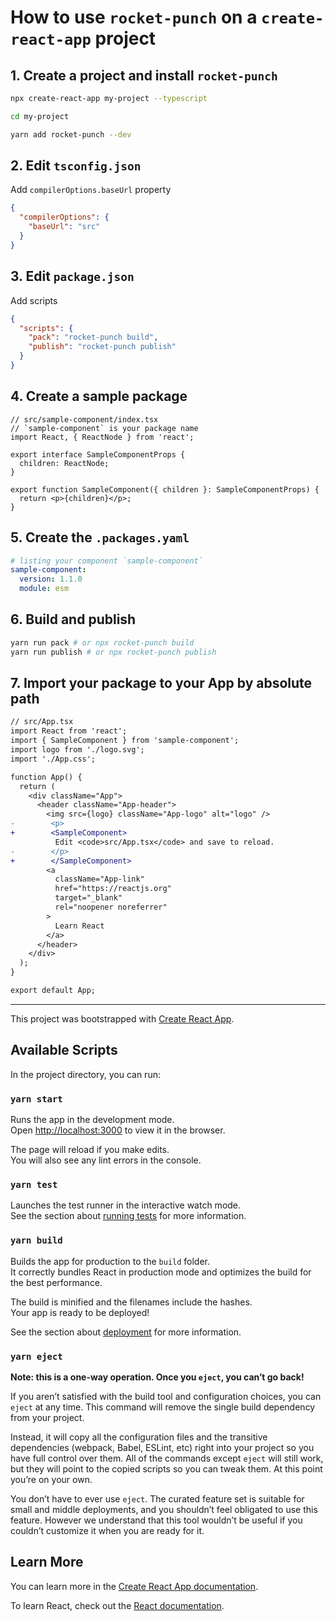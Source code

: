 # How to use `rocket-punch` on a `create-react-app` project

## 1. Create a project and install `rocket-punch`

```sh
npx create-react-app my-project --typescript

cd my-project

yarn add rocket-punch --dev
```

## 2. Edit `tsconfig.json`

Add `compilerOptions.baseUrl` property

```json
{
  "compilerOptions": {
    "baseUrl": "src"
  }
}
```

## 3. Edit `package.json`

Add scripts

```json
{
  "scripts": {
    "pack": "rocket-punch build",
    "publish": "rocket-punch publish"
  }
}
```

## 4. Create a sample package

```tsx
// src/sample-component/index.tsx
// `sample-component` is your package name
import React, { ReactNode } from 'react';

export interface SampleComponentProps {
  children: ReactNode;
}

export function SampleComponent({ children }: SampleComponentProps) {
  return <p>{children}</p>;
}
```

## 5. Create the `.packages.yaml`

```yaml
# listing your component `sample-component`
sample-component:
  version: 1.1.0
  module: esm
```

## 6. Build and publish

```sh
yarn run pack # or npx rocket-punch build
yarn run publish # or npx rocket-punch publish
```

## 7. Import your package to your App by absolute path

```diff
// src/App.tsx
import React from 'react';
import { SampleComponent } from 'sample-component';
import logo from './logo.svg';
import './App.css';

function App() {
  return (
    <div className="App">
      <header className="App-header">
        <img src={logo} className="App-logo" alt="logo" />
-        <p>
+        <SampleComponent>
          Edit <code>src/App.tsx</code> and save to reload.
-        </p>
+        </SampleComponent>
        <a
          className="App-link"
          href="https://reactjs.org"
          target="_blank"
          rel="noopener noreferrer"
        >
          Learn React
        </a>
      </header>
    </div>
  );
}

export default App;
```

---

This project was bootstrapped with [Create React App](https://github.com/facebook/create-react-app).

## Available Scripts

In the project directory, you can run:

### `yarn start`

Runs the app in the development mode.<br />
Open <http://localhost:3000> to view it in the browser.

The page will reload if you make edits.<br />
You will also see any lint errors in the console.

### `yarn test`

Launches the test runner in the interactive watch mode.<br />
See the section about [running tests](https://facebook.github.io/create-react-app/docs/running-tests) for more information.

### `yarn build`

Builds the app for production to the `build` folder.<br />
It correctly bundles React in production mode and optimizes the build for the best performance.

The build is minified and the filenames include the hashes.<br />
Your app is ready to be deployed!

See the section about [deployment](https://facebook.github.io/create-react-app/docs/deployment) for more information.

### `yarn eject`

**Note: this is a one-way operation. Once you `eject`, you can’t go back!**

If you aren’t satisfied with the build tool and configuration choices, you can `eject` at any time. This command will remove the single build dependency from your project.

Instead, it will copy all the configuration files and the transitive dependencies (webpack, Babel, ESLint, etc) right into your project so you have full control over them. All of the commands except `eject` will still work, but they will point to the copied scripts so you can tweak them. At this point you’re on your own.

You don’t have to ever use `eject`. The curated feature set is suitable for small and middle deployments, and you shouldn’t feel obligated to use this feature. However we understand that this tool wouldn’t be useful if you couldn’t customize it when you are ready for it.

## Learn More

You can learn more in the [Create React App documentation](https://facebook.github.io/create-react-app/docs/getting-started).

To learn React, check out the [React documentation](https://reactjs.org/).
